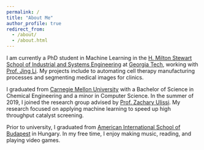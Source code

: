 ```yaml
---
permalink: /
title: "About Me"
author_profile: true
redirect_from: 
  - /about/
  - /about.html
---
```

I am currently a PhD student in Machine Learning in the [ H. Milton Stewart School of Industrial and Systems Engineering](https://www.isye.gatech.edu/) at [Georgia Tech](https://www.gatech.edu/), working with [Prof. Jing Li](https://sites.gatech.edu/jing-li/). My projects include to automating cell therapy manufacturing processes and segmenting medical images for clinics.

I graduated from [Carnegie Mellon University](https://www.cmu.edu/) with a Bachelor of Science in Chemical Engineering and a minor in Computer Science. In the summer of 2019, I joined the research group advised by [Prof. Zachary Ulissi](https://zulissi.github.io/). My research focused on applying machine learning to speed up high throughput catalyst screening. 

Prior to university, I graduated from [American International School of Budapest](https://www.aisb.hu/) in Hungary. In my free time, I enjoy making music, reading, and playing video games.

